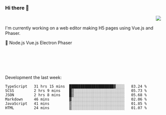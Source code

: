 ### Hi there 👋

<img align="right" src="https://github-readme-stats.vercel.app/api?username=jasonpanggo"/>

<br>
<p align="left">
I'm currently working on a web editor making H5 pages using Vue.js and Phaser.
</p>
<p align="left">
📖 Node.js Vue.js Electron Phaser
</p>
<br>
<br>
<br>
<br>

Development the last week:
<!--START_SECTION:waka-->

```text
TypeScript   31 hrs 15 mins  ████████████████████▓░░░░   83.24 %
SCSS         2 hrs 9 mins    █▒░░░░░░░░░░░░░░░░░░░░░░░   05.73 %
JSON         2 hrs 8 mins    █▒░░░░░░░░░░░░░░░░░░░░░░░   05.68 %
Markdown     46 mins         ▓░░░░░░░░░░░░░░░░░░░░░░░░   02.06 %
JavaScript   41 mins         ▒░░░░░░░░░░░░░░░░░░░░░░░░   01.85 %
HTML         24 mins         ▒░░░░░░░░░░░░░░░░░░░░░░░░   01.07 %
```

<!--END_SECTION:waka-->

<!--
**JASONPANGGO/jasonpanggo** is a ✨ _special_ ✨ repository because its `README.md` (this file) appears on your GitHub profile.

Here are some ideas to get you started:

- 🔭 I’m currently working on ...
- 🌱 I’m currently learning ...
- 👯 I’m looking to collaborate on ...
- 🤔 I’m looking for help with ...
- 💬 Ask me about ...
- 📫 How to reach me: ...
- 😄 Pronouns: ...
- ⚡ Fun fact: ...
-->
